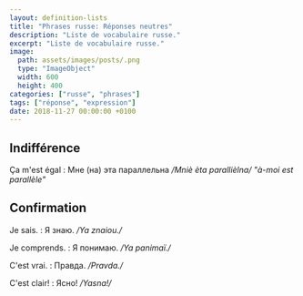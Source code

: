 ```yaml
---
layout: definition-lists
title: "Phrases russe: Réponses neutres"
description: "Liste de vocabulaire russe."
excerpt: "Liste de vocabulaire russe."
image:
  path: assets/images/posts/.png
  type: "ImageObject"
  width: 600
  height: 400
categories: ["russe", "phrases"]
tags: ["réponse", "expression"]
date: 2018-11-27 00:00:00 +0100
---
```


## Indifférence

Ça m'est égal
: Мне (на) эта параллельна
*/Mniè èta parallièlna/ "à-moi est parallèle"*


## Confirmation

Je sais.
: Я знаю.
*/Ya znaiou./*

Je comprends.
: Я понимаю.
*/Ya panimaï./*

C'est vrai.
: Правда.
*/Pravda./*

C'est clair!
: Ясно!
*/Yasna!/*
